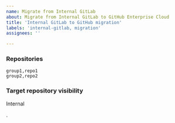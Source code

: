 ```yaml
---
name: Migrate from Internal GitLab
about: Migrate from Internal GitLab to GitHub Enterprise Cloud
title: 'Internal GitLab to GitHub migration'
labels: 'internal-gitlab, migration'
assignees: ''

---
```


<!-- Repositories: Enter in the gitlab group and repo name(s), separated by a comma, 1 per line -->

<!-- Visibility: Enter in the target repository visibility setting (internal, private, public) -->


### Repositories

```csv
group1,repo1
group2,repo2
```


### Target repository visibility

Internal

.
